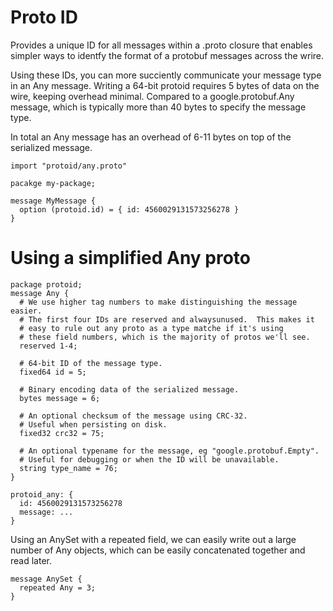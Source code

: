 # Proto ID

Provides a unique ID for all messages within a .proto closure that enables simpler
ways to identfy the format of a protobuf messages across the wrire.

Using these IDs, you can more succiently communicate your message type in an Any
message.   Writing a 64-bit protoid requires 5 bytes of data on the wire, keeping 
overhead minimal.  Compared to a google.protobuf.Any message, which is typically
more than 40 bytes to specify the message type.

In total an Any message has an overhead of 6-11 bytes on top of
the serialized message.

```
import "protoid/any.proto"

pacakge my-package;

message MyMessage {
  option (protoid.id) = { id: 4560029131573256278 }
}

```


# Using a simplified Any proto
```
package protoid;
message Any {
  # We use higher tag numbers to make distinguishing the message easier.
  # The first four IDs are reserved and alwaysunused.  This makes it
  # easy to rule out any proto as a type matche if it's using
  # these field numbers, which is the majority of protos we'll see.
  reserved 1-4;

  # 64-bit ID of the message type.
  fixed64 id = 5;

  # Binary encoding data of the serialized message.
  bytes message = 6;

  # An optional checksum of the message using CRC-32.
  # Useful when persisting on disk.
  fixed32 crc32 = 75;

  # An optional typename for the message, eg "google.protobuf.Empty".  
  # Useful for debugging or when the ID will be unavailable.
  string type_name = 76;
}

protoid_any: {
  id: 4560029131573256278
  message: ...
}
```


Using an AnySet with a repeated field, we can easily write out a large number of 
Any objects, which can be easily concatenated together and read later.
```
message AnySet {
  repeated Any = 3;
}
```

